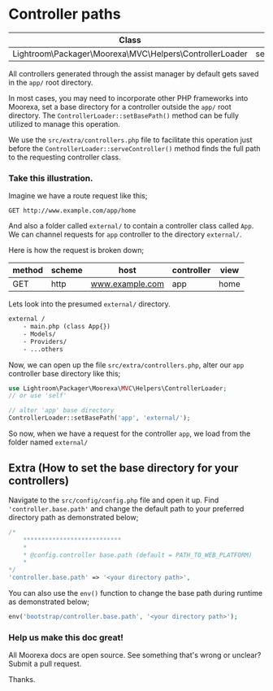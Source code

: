 # Controller paths
Class | Method
------|-------
Lightroom\Packager\Moorexa\MVC\Helpers\ControllerLoader | setBasePath()

All controllers generated through the assist manager by default gets saved in the ```app/``` root directory. 

In most cases, you may need to incorporate other PHP frameworks into Moorexa, set a base directory for a controller outside the ```app/``` root directory. The ```ControllerLoader::setBasePath()``` method can be fully utilized to manage this operation.

We use the ```src/extra/controllers.php``` file to facilitate this operation just before the ```ControllerLoader::serveController()``` method finds the full path to the requesting controller class.

### Take this illustration.
Imagine we have a route request like this;
```http
GET http://www.example.com/app/home
```

And also a folder called ```external/``` to contain a controller class called ```App```. We can channel requests for ```app``` controller to the directory ```external/```.

Here is how the request is broken down;

method | scheme | host | controller | view
-------|--------|------|------------|-----
GET    | http   | www.example.com   | app  | home


Lets look into the presumed ```external/``` directory.
```txt
external /
    - main.php (class App{})
    - Models/
    - Providers/
    - ...others
```

Now, we can open up the file ```src/extra/controllers.php```, alter our ```app``` controller base directory like this;

```php
use Lightroom\Packager\Moorexa\MVC\Helpers\ControllerLoader;
// or use 'self'

// alter 'app' base directory
ControllerLoader::setBasePath('app', 'external/');

```

So now, when we have a request for the controller ```app```, we load from the folder named ```external/```

## Extra (How to set the base directory for your controllers)
Navigate to the ```src/config/config.php``` file and open it up. Find ```'controller.base.path'``` and change the default path to your preferred directory path as demonstrated below;

```php
/*
    ***************************
    * 
    * @config.controller base.path (default = PATH_TO_WEB_PLATFORM) 
    * 
*/
'controller.base.path' => '<your directory path>',
```

You can also use the ```env()``` function to change the base path during runtime as demonstrated below;

```php 
env('bootstrap/controller.base.path', '<your directory path>');
```

### Help us make this doc great!

All Moorexa docs are open source. See something that's wrong or unclear? Submit a pull request.

Thanks.